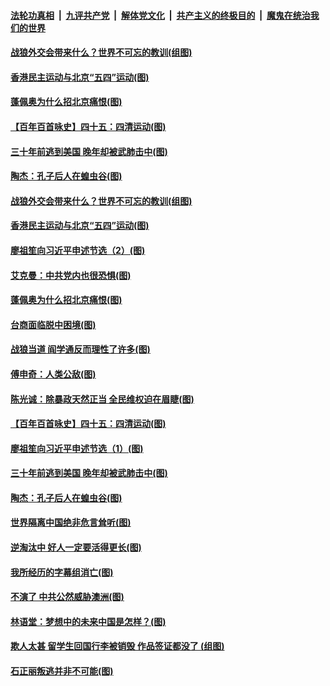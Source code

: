 ####  [法轮功真相](../../../../basic/blob/master/README.md?t=05052131) &nbsp;|&nbsp; [九评共产党](../../../../9ping.md/blob/master/README.md?t=05052131) &nbsp;|&nbsp; [解体党文化](../../../../jtdwh.md/blob/master/README.md?t=05052131)  &nbsp;|&nbsp; [共产主义的终极目的](../../../../gczydzjmd.md/blob/master/README.md?t=05052131) &nbsp;|&nbsp; [魔鬼在统治我们的世界](../../../../mgztzwmdsj.md/blob/master/README.md?t=05052131) 

#### [战狼外交会带来什么？世界不可忘的教训(组图)](../pages/p4/932182.md?t=05052131) 

#### [香港民主运动与北京“五四”运动(图)](../pages/p4/932188.md?t=05052131) 

#### [蓬佩奥为什么招北京痛恨(图)](../pages/p4/932153.md?t=05052131) 

#### [【百年百首咏史】四十五：四清运动(图)](../pages/p4/932115.md?t=05052131) 

#### [三十年前逃到美国 晚年却被武肺击中(图)](../pages/p4/932026.md?t=05052131) 

#### [陶杰：孔子后人在蝗虫谷(图)](../pages/p4/932036.md?t=05052131) 

#### [战狼外交会带来什么？世界不可忘的教训(组图)](../pages/p4/932182.md?t=05052131) 

#### [香港民主运动与北京“五四”运动(图)](../pages/p4/932188.md?t=05052131) 

#### [廖祖笙向习近平申述节选（2）(图)](../pages/p4/932186.md?t=05052131) 

#### [艾克曼：中共党内也很恐惧(图)](../pages/p4/932160.md?t=05052131) 

#### [蓬佩奥为什么招北京痛恨(图)](../pages/p4/932153.md?t=05052131) 

#### [台商面临脱中困境(图)](../pages/p4/932147.md?t=05052131) 

#### [战狼当道 阎学通反而理性了许多(图)](../pages/p4/932144.md?t=05052131) 

#### [傅申奇：人类公敌(图)](../pages/p4/932141.md?t=05052131) 

#### [陈光诚：除暴政天然正当 全民维权迫在眉睫(图)](../pages/p4/932142.md?t=05052131) 

#### [【百年百首咏史】四十五：四清运动(图)](../pages/p4/932115.md?t=05052131) 

#### [廖祖笙向习近平申述节选（1）(图)](../pages/p4/932065.md?t=05052131) 

#### [三十年前逃到美国 晚年却被武肺击中(图)](../pages/p4/932026.md?t=05052131) 

#### [陶杰：孔子后人在蝗虫谷(图)](../pages/p4/932036.md?t=05052131) 

#### [世界隔离中国绝非危言耸听(图)](../pages/p4/932030.md?t=05052131) 

#### [逆淘汰中 好人一定要活得更长(图)](../pages/p4/932042.md?t=05052131) 

#### [我所经历的字幕组消亡(图)](../pages/p4/932025.md?t=05052131) 

#### [不演了 中共公然威胁澳洲(图)](../pages/p4/932044.md?t=05052131) 

#### [林语堂：梦想中的未来中国是怎样？(图)](../pages/p4/931933.md?t=05052131) 

#### [欺人太甚 留学生回国行李被销毁 作品签证都没了 (组图)](../pages/p4/931930.md?t=05052131) 

#### [石正丽叛逃并非不可能(图)](../pages/p4/931917.md?t=05052131) 

